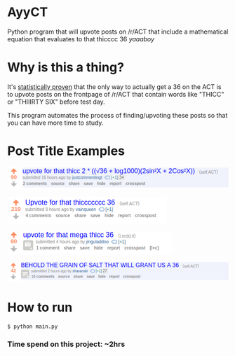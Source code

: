 # AyyCT


Python program that will upvote posts on /r/ACT that include a mathematical equation that evaluates to that thicccc 36 *yaaaboy*

# Why is this a thing?

It's [statistically proven](http://www.act.org/) that the only way to actually get a 36 on the ACT is to upvote posts on the frontpage of /r/ACT that contain words like "THICC" or "THIIIRTY SIX" before test day.

This program automates the process of finding/upvoting these posts so that you can have more time to study.

# Post Title Examples

[![N|Solid](src/example1.png)](#)

[![N|Solid](src/example2.png)](#)

[![N|Solid](src/example3.png)](#)

[![N|Solid](src/example4.png)](#)

# How to run

```
$ python main.py
```

### Time spend on this project: **~2hrs**